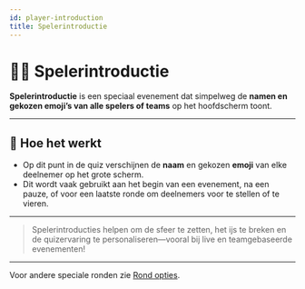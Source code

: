 ```yaml
---
id: player-introduction
title: Spelerintroductie
---
```


# 🙋‍♂️ Spelerintroductie

**Spelerintroductie** is een speciaal evenement dat simpelweg de **namen en gekozen emoji’s van alle spelers of teams** op het hoofdscherm toont.

---

## 📝 Hoe het werkt

- Op dit punt in de quiz verschijnen de **naam** en gekozen **emoji** van elke deelnemer op het grote scherm.
- Dit wordt vaak gebruikt aan het begin van een evenement, na een pauze, of voor een laatste ronde om deelnemers voor te stellen of te vieren.

---

> Spelerintroducties helpen om de sfeer te zetten, het ijs te breken en de quizervaring te personaliseren—vooral bij live en teamgebaseerde evenementen!

---

Voor andere speciale ronden zie [Rond opties](../editor/008-round-options.md).
